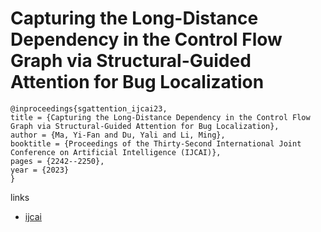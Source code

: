 # Capturing the Long-Distance Dependency in the Control Flow Graph via Structural-Guided Attention for Bug Localization

```
@inproceedings{sgattention_ijcai23,
title = {Capturing the Long-Distance Dependency in the Control Flow Graph via Structural-Guided Attention for Bug Localization},
author = {Ma, Yi-Fan and Du, Yali and Li, Ming},
booktitle = {Proceedings of the Thirty-Second International Joint Conference on Artificial Intelligence (IJCAI)},
pages = {2242--2250},
year = {2023}
}
```

links
- [ijcai](https://www.ijcai.org/proceedings/2023/249)
